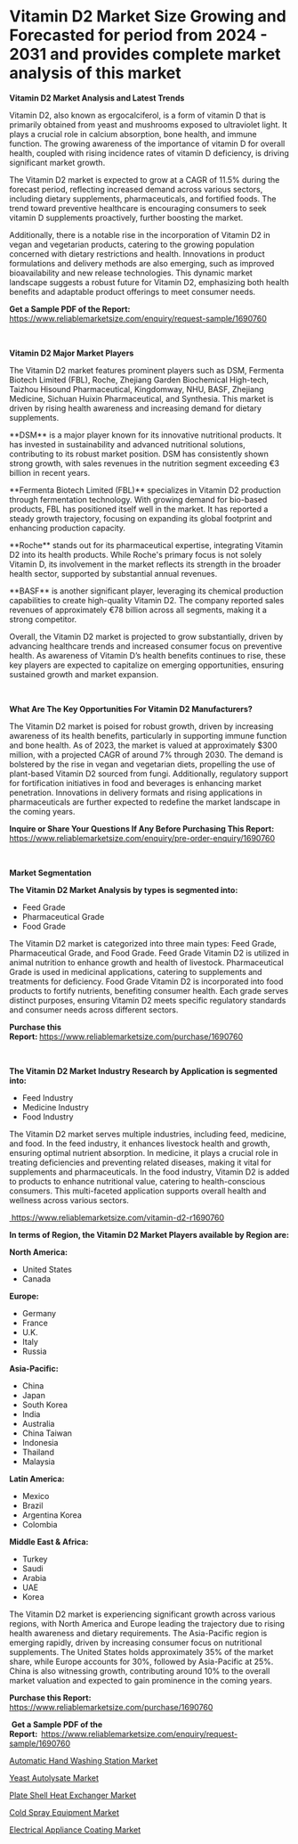 <p><h1>Vitamin D2 Market Size Growing and Forecasted for period from 2024 - 2031 and provides complete market analysis of this market</h1></p><p><strong>Vitamin D2 Market Analysis and Latest Trends</strong></p>
<p><p>Vitamin D2, also known as ergocalciferol, is a form of vitamin D that is primarily obtained from yeast and mushrooms exposed to ultraviolet light. It plays a crucial role in calcium absorption, bone health, and immune function. The growing awareness of the importance of vitamin D for overall health, coupled with rising incidence rates of vitamin D deficiency, is driving significant market growth.</p><p>The Vitamin D2 market is expected to grow at a CAGR of 11.5% during the forecast period, reflecting increased demand across various sectors, including dietary supplements, pharmaceuticals, and fortified foods. The trend toward preventive healthcare is encouraging consumers to seek vitamin D supplements proactively, further boosting the market.</p><p>Additionally, there is a notable rise in the incorporation of Vitamin D2 in vegan and vegetarian products, catering to the growing population concerned with dietary restrictions and health. Innovations in product formulations and delivery methods are also emerging, such as improved bioavailability and new release technologies. This dynamic market landscape suggests a robust future for Vitamin D2, emphasizing both health benefits and adaptable product offerings to meet consumer needs.</p></p>
<p><strong>Get a Sample PDF of the Report:&nbsp;</strong> <a href="https://www.reliablemarketsize.com/enquiry/request-sample/1690760?utm_campaign=1413&utm_medium=2&utm_source=Github&utm_content=ia&utm_term=17102024&utm_id=vitamin-d2">https://www.reliablemarketsize.com/enquiry/request-sample/1690760</a></p>
<p>&nbsp;</p>
<p><strong>Vitamin D2 Major Market Players</strong></p>
<p><p>The Vitamin D2 market features prominent players such as DSM, Fermenta Biotech Limited (FBL), Roche, Zhejiang Garden Biochemical High-tech, Taizhou Hisound Pharmaceutical, Kingdomway, NHU, BASF, Zhejiang Medicine, Sichuan Huixin Pharmaceutical, and Synthesia. This market is driven by rising health awareness and increasing demand for dietary supplements.</p><p>**DSM** is a major player known for its innovative nutritional products. It has invested in sustainability and advanced nutritional solutions, contributing to its robust market position. DSM has consistently shown strong growth, with sales revenues in the nutrition segment exceeding €3 billion in recent years.</p><p>**Fermenta Biotech Limited (FBL)** specializes in Vitamin D2 production through fermentation technology. With growing demand for bio-based products, FBL has positioned itself well in the market. It has reported a steady growth trajectory, focusing on expanding its global footprint and enhancing production capacity.</p><p>**Roche** stands out for its pharmaceutical expertise, integrating Vitamin D2 into its health products. While Roche's primary focus is not solely Vitamin D, its involvement in the market reflects its strength in the broader health sector, supported by substantial annual revenues.</p><p>**BASF** is another significant player, leveraging its chemical production capabilities to create high-quality Vitamin D2. The company reported sales revenues of approximately €78 billion across all segments, making it a strong competitor.</p><p>Overall, the Vitamin D2 market is projected to grow substantially, driven by advancing healthcare trends and increased consumer focus on preventive health. As awareness of Vitamin D’s health benefits continues to rise, these key players are expected to capitalize on emerging opportunities, ensuring sustained growth and market expansion.</p></p>
<p>&nbsp;</p>
<p><strong>What Are The Key Opportunities For Vitamin D2 Manufacturers?</strong></p>
<p><p>The Vitamin D2 market is poised for robust growth, driven by increasing awareness of its health benefits, particularly in supporting immune function and bone health. As of 2023, the market is valued at approximately $300 million, with a projected CAGR of around 7% through 2030. The demand is bolstered by the rise in vegan and vegetarian diets, propelling the use of plant-based Vitamin D2 sourced from fungi. Additionally, regulatory support for fortification initiatives in food and beverages is enhancing market penetration. Innovations in delivery formats and rising applications in pharmaceuticals are further expected to redefine the market landscape in the coming years.</p></p>
<p><strong>Inquire or Share Your Questions If Any Before Purchasing This Report:</strong> <a href="https://www.reliablemarketsize.com/enquiry/pre-order-enquiry/1690760?utm_campaign=1413&utm_medium=2&utm_source=Github&utm_content=ia&utm_term=17102024&utm_id=vitamin-d2">https://www.reliablemarketsize.com/enquiry/pre-order-enquiry/1690760</a></p>
<p>&nbsp;</p>
<p><strong>Market Segmentation</strong></p>
<p><strong>The Vitamin D2 Market Analysis by types is segmented into:</strong></p>
<p><ul><li>Feed Grade</li><li>Pharmaceutical Grade</li><li>Food Grade</li></ul></p>
<p><p>The Vitamin D2 market is categorized into three main types: Feed Grade, Pharmaceutical Grade, and Food Grade. Feed Grade Vitamin D2 is utilized in animal nutrition to enhance growth and health of livestock. Pharmaceutical Grade is used in medicinal applications, catering to supplements and treatments for deficiency. Food Grade Vitamin D2 is incorporated into food products to fortify nutrients, benefiting consumer health. Each grade serves distinct purposes, ensuring Vitamin D2 meets specific regulatory standards and consumer needs across different sectors.</p></p>
<p><strong>Purchase this Report:&nbsp;</strong><a href="https://www.reliablemarketsize.com/purchase/1690760?utm_campaign=1413&utm_medium=2&utm_source=Github&utm_content=ia&utm_term=17102024&utm_id=vitamin-d2">https://www.reliablemarketsize.com/purchase/1690760</a></p>
<p>&nbsp;</p>
<p><strong>The Vitamin D2 Market Industry Research by Application is segmented into:</strong></p>
<p><ul><li>Feed Industry</li><li>Medicine Industry</li><li>Food Industry</li></ul></p>
<p><p>The Vitamin D2 market serves multiple industries, including feed, medicine, and food. In the feed industry, it enhances livestock health and growth, ensuring optimal nutrient absorption. In medicine, it plays a crucial role in treating deficiencies and preventing related diseases, making it vital for supplements and pharmaceuticals. In the food industry, Vitamin D2 is added to products to enhance nutritional value, catering to health-conscious consumers. This multi-faceted application supports overall health and wellness across various sectors.</p></p>
<p><a href="https://www.reliablemarketsize.com/vitamin-d2-r1690760?utm_campaign=1413&utm_medium=2&utm_source=Github&utm_content=ia&utm_term=17102024&utm_id=vitamin-d2">&nbsp;https://www.reliablemarketsize.com/vitamin-d2-r1690760</a></p>
<p><strong>In terms of Region, the Vitamin D2 Market Players available by Region are:</strong></p>
<p>
    <p> <strong> North America: </strong>
        <ul>
            <li>United States</li>
            <li>Canada</li>
        </ul>
        </p> 
    <p> <strong> Europe: </strong>
        <ul>
            <li>Germany</li>
            <li>France</li>
            <li>U.K.</li>
            <li>Italy</li>
            <li>Russia</li>
        </ul>
        </p> 
    <p> <strong> Asia-Pacific: </strong>
        <ul>
            <li>China</li>
            <li>Japan</li>
            <li>South Korea</li>
            <li>India</li>
            <li>Australia</li>
            <li>China Taiwan</li>
            <li>Indonesia</li>
            <li>Thailand</li>
            <li>Malaysia</li>
        </ul>
        </p> 
    <p> <strong> Latin America: </strong>
        <ul>
            <li>Mexico</li>
            <li>Brazil</li>
            <li>Argentina Korea</li>
            <li>Colombia</li>
        </ul>
        </p> 
    <p> <strong> Middle East & Africa: </strong>
        <ul>
            <li>Turkey</li>
            <li>Saudi</li>
            <li>Arabia</li>
            <li>UAE</li>
            <li>Korea</li>
        </ul>
    </p>
    </p>
<p><p>The Vitamin D2 market is experiencing significant growth across various regions, with North America and Europe leading the trajectory due to rising health awareness and dietary requirements. The Asia-Pacific region is emerging rapidly, driven by increasing consumer focus on nutritional supplements. The United States holds approximately 35% of the market share, while Europe accounts for 30%, followed by Asia-Pacific at 25%. China is also witnessing growth, contributing around 10% to the overall market valuation and expected to gain prominence in the coming years.</p></p>
<p><strong>Purchase this Report: </strong><a href="https://www.reliablemarketsize.com/purchase/1690760?utm_campaign=1413&utm_medium=2&utm_source=Github&utm_content=ia&utm_term=17102024&utm_id=vitamin-d2">https://www.reliablemarketsize.com/purchase/1690760</a></p>
<p>&nbsp;<strong>Get a Sample PDF of the Report:&nbsp;&nbsp;</strong><a href="https://www.reliablemarketsize.com/enquiry/request-sample/1690760?utm_campaign=1413&utm_medium=2&utm_source=Github&utm_content=ia&utm_term=17102024&utm_id=vitamin-d2">https://www.reliablemarketsize.com/enquiry/request-sample/1690760</a></p>
<p><strong></strong></p>
<p><p><a href="https://www.linkedin.com/pulse/automatic-hand-washing-station-ecosystem-mapping-innovation-rw8ge?utm_campaign=1413&utm_medium=2&utm_source=Github&utm_content=ia&utm_term=17102024&utm_id=vitamin-d2">Automatic Hand Washing Station Market</a></p><p><a href="https://github.com/graciah1naze/Market-Research-Report-List-1/blob/main/yeast-autolysate-market.md?utm_campaign=1413&utm_medium=2&utm_source=Github&utm_content=ia&utm_term=17102024&utm_id=vitamin-d2">Yeast Autolysate Market</a></p><p><a href="https://issuu.com/reportprime-2/docs/plate-shell-heat-exchanger-market-s_0a6d05d6ed3202?utm_campaign=1413&utm_medium=2&utm_source=Github&utm_content=ia&utm_term=17102024&utm_id=vitamin-d2">Plate Shell Heat Exchanger Market</a></p><p><a href="https://issuu.com/reportprime-2/docs/cold-spray-equipment-market-size-20_e43f9d67171d4b?utm_campaign=1413&utm_medium=2&utm_source=Github&utm_content=ia&utm_term=17102024&utm_id=vitamin-d2">Cold Spray Equipment Market</a></p><p><a href="https://github.com/ChiragRP21/Market-Research-Report-List-6/blob/main/electrical-appliance-coating-market.md?utm_campaign=1413&utm_medium=2&utm_source=Github&utm_content=ia&utm_term=17102024&utm_id=vitamin-d2">Electrical Appliance Coating Market</a></p></p>